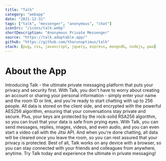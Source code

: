 ```yaml
---
title: "Talk"
category: "webapp"
date: "2021-12-31"
tags: ["talk", "messenger", "anonymous", "chat"]
iconSrc: "/icons/talk.webp"
shortDescription: "Anonymous Private Messenger"
source: "https://talk.adaptable.app/"
github: "https://github.com/tharunoptimus/talk"
stack: [pug, css, javascript, jquery, express, mongodb, nodejs, pwa]
---
```


# About the App

Introducing Talk - the ultimate private messaging platform that puts your privacy and security first. With Talk, you don't have to worry about creating an account or sharing your personal information - simply enter your name and the room ID or link, and you're ready to start chatting with up to 256 people. All data is stored on the client side, and encrypted with the powerful AES256 algorithm, ensuring that your conversations stay private and secure. Plus, your keys are protected by the rock-solid RSA256 algorithm, so you can trust that your data is safe from prying eyes. With Talk, you can send messages, replies, images, videos, and even audio, and you can even start a video call with the Jitsi API. And when you're done chatting, all data will be cleared once you leave the room, so you can rest assured that your privacy is protected. Best of all, Talk works on any device with a browser, so you can stay connected with your friends and colleagues from anywhere, anytime. Try Talk today and experience the ultimate in private messaging!
